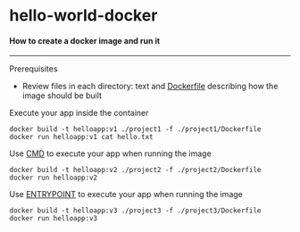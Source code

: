 # hello-world-docker
#### How to create a docker image and run it

---

Prerequisites
- Review files in each directory: text and [Dockerfile](https://docs.docker.com/develop/develop-images/dockerfile_best-practices) describing how the image should be built


Execute your app inside the container

    docker build -t helloapp:v1 ./project1 -f ./project1/Dockerfile
    docker run helloapp:v1 cat hello.txt

Use [CMD](https://docs.docker.com/develop/develop-images/dockerfile_best-practices/#cmd) to execute your app when running the image

    docker build -t helloapp:v2 ./project2 -f ./project2/Dockerfile
    docker run helloapp:v2

Use [ENTRYPOINT](https://docs.docker.com/develop/develop-images/dockerfile_best-practices/#entrypoint) to execute your app when running the image

    docker build -t helloapp:v3 ./project3 -f ./project3/Dockerfile
    docker run helloapp:v3

